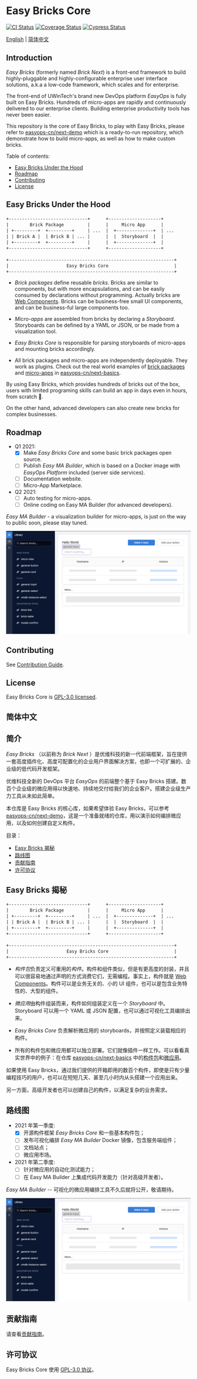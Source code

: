 # Easy Bricks Core

[![CI Status](https://github.com/easyops-cn/next-core/workflows/CI/badge.svg?event=push)](https://github.com/easyops-cn/next-core/actions?query=workflow%3ACI)
[![Coverage Status](https://codecov.io/gh/easyops-cn/next-core/branch/master/graph/badge.svg?token=XSPIZ7X5WH)](https://codecov.io/gh/easyops-cn/next-core)
[![Cypress Status](https://img.shields.io/endpoint?url=https://dashboard.cypress.io/badge/simple/67qbbe/master&style=flat&logo=cypress)](https://dashboard.cypress.io/projects/67qbbe/runs)

[English](#readme) | [简体中文](#简体中文)

## Introduction

_Easy Bricks_ (formerly named _Brick Next_) is a front-end framework to build highly-pluggable and highly-configurable enterprise user interface solutions, a.k.a a low-code framework, which scales and for enterprise.

The front-end of UWinTech's brand new DevOps platform _EasyOps_ is fully built on Easy Bricks. Hundreds of micro-apps are rapidly and continuously delivered to our enterprise clients. Building enterprise productivity tools has never been easier.

This repository is the core of Easy Bricks, to play with Easy Bricks, please refer to [easyops-cn/next-demo](https://github.com/easyops-cn/next-demo) which is a ready-to-run repository, which demonstrate how to build micro-apps, as well as how to make custom bricks.

Table of contents:

- [Easy Bricks Under the Hood](#easy-bricks-under-the-hood)
- [Roadmap](#roadmap)
- [Contributing](#contributing)
- [License](#license)

## Easy Bricks Under the Hood

```
+------------------------------+      +--------------------+
|        Brick Package         |      |     Micro App      |
| +---------+  +---------+     | ...  |  +--------------+  | ...
| | Brick A |  | Brick B | ... |      |  |  Storyboard  |  |
| +---------+  +---------+     |      |  +--------------+  |
+------------------------------+      +--------------------+

+---------------------------------------------------------------+
|                      Easy Bricks Core                         |
+---------------------------------------------------------------+
```

- _Brick packages_ define reusable _bricks_. Bricks are similar to components, but with more encapsulations, and can be easily consumed by declarations without programming. Actually bricks are [Web Components](https://developer.mozilla.org/en-US/docs/Web/Web_Components). Bricks can be business-free small UI components, and can be business-ful large components too.

- _Micro-apps_ are assembled from bricks by declaring a _Storyboard_. Storyboards can be defined by a YAML or JSON, or be made from a visualization tool.

- _Easy Bricks Core_ is responsible for parsing storyboards of micro-apps and mounting bricks accordingly.

- All brick packages and micro-apps are independently deployable. They work as plugins. Check out the real world examples of [brick packages](https://github.com/easyops-cn/next-basics/tree/master/bricks) and [micro-apps](https://github.com/easyops-cn/next-basics/tree/master/micro-apps) in [easyops-cn/next-basics](https://github.com/easyops-cn/next-basics).

By using Easy Bricks, which provides hundreds of bricks out of the box, users with limited programing skills can build an app in days even in hours, from scratch 🍻.

On the other hand, advanced developers can also create new bricks for complex businesses.

## Roadmap

- Q1 2021:
  - [x] Make _Easy Bricks Core_ and some basic brick packages open source.
  - [ ] Publish _Easy MA Builder_, which is based on a Docker image with _EasyOps Platform_ included (server side services).
  - [ ] Documentation website.
  - [ ] Micro-App Marketplace.
- Q2 2021:
  - [ ] Auto testing for micro-apps.
  - [ ] Online coding on Easy MA Builder (for advanced developers).

_Easy MA Builder_ - a visualization builder for micro-apps, is just on the way to public soon, please stay tuned.

![Visual builder](https://github.com/easyops-cn/next-demo/raw/master/assets/visual-builder.png)

## Contributing

See [Contribution Guide](./CONTRIBUTING.md).

## License

Easy Bricks Core is [GPL-3.0 licensed](./COPYING).

## 简体中文

## 简介

_Easy Bricks_ （以前称为 _Brick Next_ ）是优维科技的新一代前端框架，旨在提供一套高度插件化、高度可配置化的企业用户界面解决方案，也即一个可扩展的、企业级的低代码开发框架。

优维科技全新的 DevOps 平台 _EasyOps_ 的前端整个基于 Easy Bricks 搭建。数百个企业级的微应用得以快速地、持续地交付给我们的企业客户。搭建企业级生产力工具从未如此简单。

本仓库是 Easy Bricks 的核心库，如果希望体验 Easy Bricks，可以参考 [easyops-cn/next-demo](https://github.com/easyops-cn/next-demo)，这是一个准备就绪的仓库，用以演示如何编排微应用，以及如何创建自定义构件。

目录：

- [Easy Bricks 揭秘](#easy-bricks-揭秘)
- [路线图](#路线图)
- [贡献指南](#贡献指南)
- [许可协议](#许可协议)

## Easy Bricks 揭秘

```
+------------------------------+      +--------------------+
|        Brick Package         |      |     Micro App      |
| +---------+  +---------+     | ...  |  +--------------+  | ...
| | Brick A |  | Brick B | ... |      |  |  Storyboard  |  |
| +---------+  +---------+     |      |  +--------------+  |
+------------------------------+      +--------------------+

+---------------------------------------------------------------+
|                      Easy Bricks Core                         |
+---------------------------------------------------------------+
```

- *构件包*负责定义可重用的*构件*。构件和组件类似，但是有更高度的封装，并且可以很容易地通过声明的方式消费它们，无需编程。事实上，构件就是 [Web Components](https://developer.mozilla.org/en-US/docs/Web/Web_Components)。构件可以是业务无关的、小的 UI 组件，也可以是包含业务特性的、大型的组件。

- *微应用*由构件组装而来，构件如何组装定义在一个 _Storyboard_ 中。Storyboard 可以用一个 YAML 或 JSON 配置，也可以通过可视化工具编排出来。

- _Easy Bricks Core_ 负责解析微应用的 storyboards，并按照定义装载相应的构件。

- 所有的构件包和微应用都可以独立部署。它们就像插件一样工作。可以看看真实世界中的例子：在仓库 [easyops-cn/next-basics](https://github.com/easyops-cn/next-basics) 中的[构件包](https://github.com/easyops-cn/next-basics/tree/master/bricks)和[微应用](https://github.com/easyops-cn/next-basics/tree/master/micro-apps)。

如果使用 Easy Bricks，通过我们提供的开箱即用的数百个构件，即使是只有少量编程技巧的用户，也可以在短短几天、甚至几小时内从头搭建一个应用出来。

另一方面，高级开发者也可以创建自己的构件，以满足复杂的业务需求。

## 路线图

- 2021 年第一季度:
  - [x] 开源构件框架 _Easy Bricks Core_ 和一些基本构件包；
  - [ ] 发布可视化编排 _Easy MA Builder_ Docker 镜像，包含服务端组件；
  - [ ] 文档站点；
  - [ ] 微应用市场。
- 2021 年第二季度:
  - [ ] 针对微应用的自动化测试能力；
  - [ ] 在 Easy MA Builder 上集成代码开发能力（针对高级开发者）。

_Easy MA Builder_ -- 可视化的微应用编排工具不久后就将公开，敬请期待。

![Visual builder](https://github.com/easyops-cn/next-demo/raw/master/assets/visual-builder.png)

## 贡献指南

请查看[贡献指南](./CONTRIBUTING.md)。

## 许可协议

Easy Bricks Core 使用 [GPL-3.0 协议](./COPYING)。

